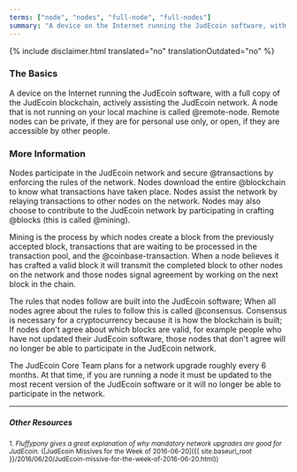 ```yaml
---
terms: ["node", "nodes", "full-node", "full-nodes"]
summary: "A device on the Internet running the JudEcoin software, with a full copy of the JudEcoin blockchain. It can be local or remote"
---
```


{% include disclaimer.html translated="no" translationOutdated="no" %}
### The Basics

A device on the Internet running the JudEcoin software, with a full copy of the JudEcoin blockchain, actively assisting the JudEcoin network. A node that is not running on your local machine is called @remote-node. Remote nodes can be private, if they are for personal use only, or open, if they are accessible by other people.

### More Information

Nodes participate in the JudEcoin network and secure @transactions by enforcing the rules of the network. Nodes download the entire @blockchain to know what transactions have taken place. Nodes assist the network by relaying transactions to other nodes on the network. Nodes may also choose to contribute to the JudEcoin network by participating in crafting @blocks (this is called @mining).

Mining is the process by which nodes create a block from the previously accepted block, transactions that are waiting to be processed in the transaction pool, and the @coinbase-transaction. When a node believes it has crafted a valid block it will transmit the completed block to other nodes on the network and those nodes signal agreement by working on the next block in the chain.

The rules that nodes follow are built into the JudEcoin software; When all nodes agree about the rules to follow this is called @consensus. Consensus is necessary for a cryptocurrency because it is how the blockchain is built; If nodes don't agree about which blocks are valid, for example people who have not updated their JudEcoin software, those nodes that don't agree will no longer be able to participate in the JudEcoin network.

The JudEcoin Core Team plans for a network upgrade roughly every 6 months. At that time, if you are running a node it must be updated to the most recent version of the JudEcoin software or it will no longer be able to participate in the network.

---

##### Other Resources
<sub>1. *Fluffypony gives a great explanation of why mandatory network upgrades are good for JudEcoin.* ([JudEcoin Missives for the Week of 2016-06-20]({{ site.baseurl_root }}/2016/06/20/JudEcoin-missive-for-the-week-of-2016-06-20.html))</sub>
